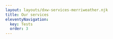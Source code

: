 ```yaml
---
layout: layouts/dxw-services-merriweather.njk
title: Our services
eleventyNavigation:
  key: Tests
  order: 3
---
```

